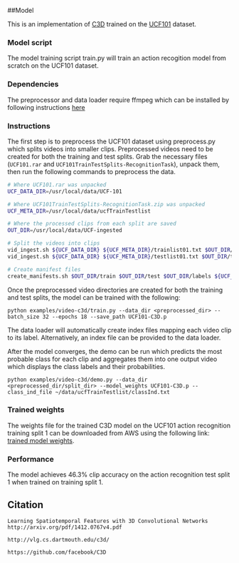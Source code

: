 ##Model

This is an implementation of [C3D](http://arxiv.org/pdf/1412.0767v4.pdf) trained on the [UCF101](http://crcv.ucf.edu/data/UCF101.php) dataset.

### Model script
The model training script train.py will train an action recogition model from scratch on the UCF101 dataset.

### Dependencies
The preprocessor and data loader require ffmpeg which can be installed by following instructions [here](https://trac.ffmpeg.org/wiki/CompilationGuide/Ubuntu)

### Instructions
The first step is to preprocess the UCF101 dataset using preprocess.py which splits videos into smaller clips. Preprocessed videos need to be created for both the training and test splits.  Grab the necessary files (`UCF101.rar` and `UCF101TrainTestSplits-RecognitionTask`), unpack them, then run the following commands to preprocess the data.

```bash
# Where UCF101.rar was unpacked
UCF_DATA_DIR=/usr/local/data/UCF-101

# Where UCF101TrainTestSplits-RecognitionTask.zip was unpacked
UCF_META_DIR=/usr/local/data/ucfTrainTestlist

# Where the processed clips from each split are saved
OUT_DIR=/usr/local/data/UCF-ingested

# Split the videos into clips
vid_ingest.sh ${UCF_DATA_DIR} ${UCF_META_DIR}/trainlist01.txt $OUT_DIR/train
vid_ingest.sh ${UCF_DATA_DIR} ${UCF_META_DIR}/testlist01.txt $OUT_DIR/test

# Create manifest files
create_manifests.sh $OUT_DIR/train $OUT_DIR/test $OUT_DIR/labels ${UCF_META_DIR}/classInd.txt
```

Once the preprocessed video directories are created for both the training and test splits, the model can be trained with the following:
```
python examples/video-c3d/train.py --data_dir <preprocessed_dir> --batch_size 32 --epochs 18 --save_path UCF101-C3D.p
```
The data loader will automatically create index files mapping each video clip to its label. Alternatively, an index file can be provided to the data loader.

After the model converges, the demo can be run which predicts the most probable class for each clip and aggregates them into one output video which displays the class labels and their probabilities.
```
python examples/video-c3d/demo.py --data_dir <preprocessed_dir/split_dir> --model_weights UCF101-C3D.p --class_ind_file ~/data/ucfTrainTestlist/classInd.txt
```

### Trained weights
The weights file for the trained C3D model on the UCF101 action recognition training split 1 can be downloaded from AWS using the following link: [trained model weights](https://s3-us-west-1.amazonaws.com/nervana-modelzoo/video-c3d/UCF101-C3D.p).

### Performance
The model achieves 46.3% clip accuracy on the action recognition test split 1 when trained on training split 1.

## Citation
```
Learning Spatiotemporal Features with 3D Convolutional Networks
http://arxiv.org/pdf/1412.0767v4.pdf
```
```
http://vlg.cs.dartmouth.edu/c3d/
```
```
https://github.com/facebook/C3D
```

